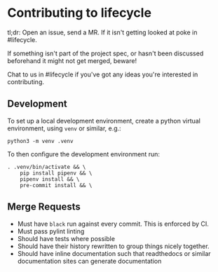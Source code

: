 # Contributing to lifecycle

tl;dr: Open an issue, send a MR.  If it isn't getting looked at poke in #lifecycle.

If something isn't part of the project spec, or hasn't been discussed beforehand
it might not get merged, beware!

Chat to us in #lifecycle if you've got any ideas you're interested in contributing.

## Development

To set up a local development environment, create a python virtual environment,
using `venv` or similar, e.g.:

    python3 -m venv .venv

To then configure the development environment run:

    . .venv/bin/activate && \
        pip install pipenv && \
        pipenv install && \
        pre-commit install && \

## Merge Requests

* Must have `black` run against every commit.  This is enforced by CI.
* Must pass pylint linting
* Should have tests where possible
* Should have their history rewritten to group things nicely together.
* Should have inline documentation such that readthedocs or similar documentation
  sites can generate documentation
